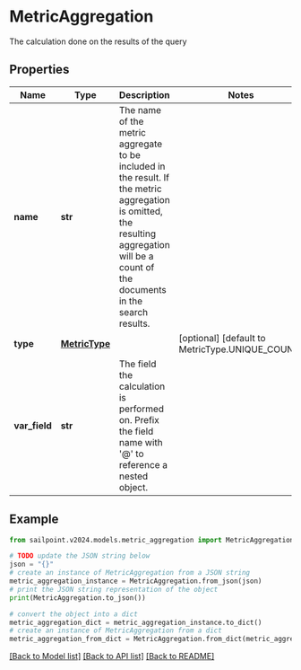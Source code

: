 # MetricAggregation

The calculation done on the results of the query

## Properties

Name | Type | Description | Notes
------------ | ------------- | ------------- | -------------
**name** | **str** | The name of the metric aggregate to be included in the result. If the metric aggregation is omitted, the resulting aggregation will be a count of the documents in the search results. | 
**type** | [**MetricType**](MetricType.md) |  | [optional] [default to MetricType.UNIQUE_COUNT]
**var_field** | **str** | The field the calculation is performed on.  Prefix the field name with &#39;@&#39; to reference a nested object.  | 

## Example

```python
from sailpoint.v2024.models.metric_aggregation import MetricAggregation

# TODO update the JSON string below
json = "{}"
# create an instance of MetricAggregation from a JSON string
metric_aggregation_instance = MetricAggregation.from_json(json)
# print the JSON string representation of the object
print(MetricAggregation.to_json())

# convert the object into a dict
metric_aggregation_dict = metric_aggregation_instance.to_dict()
# create an instance of MetricAggregation from a dict
metric_aggregation_from_dict = MetricAggregation.from_dict(metric_aggregation_dict)
```
[[Back to Model list]](../README.md#documentation-for-models) [[Back to API list]](../README.md#documentation-for-api-endpoints) [[Back to README]](../README.md)



